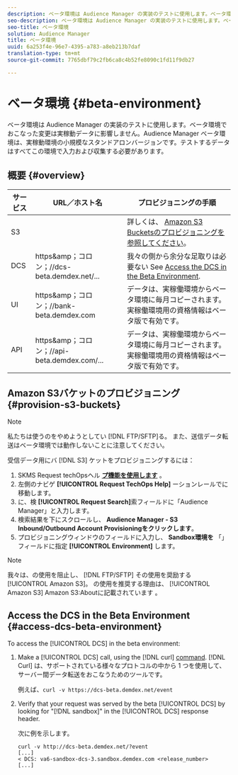 ```yaml
---
description: ベータ環境は Audience Manager の実装のテストに使用します。ベータ環境でおこなった変更は実稼動データに影響しません。Audience Manager ベータ環境は、実稼動環境の小規模なスタンドアロンバージョンです。テストするデータはすべてこの環境で入力および収集する必要があります。
seo-description: ベータ環境は Audience Manager の実装のテストに使用します。ベータ環境でおこなった変更は実稼動データに影響しません。Audience Manager ベータ環境は、実稼動環境の小規模なスタンドアロンバージョンです。テストするデータはすべてこの環境で入力および収集する必要があります。
seo-title: ベータ環境
solution: Audience Manager
title: ベータ環境
uuid: 6a253f4e-96e7-4395-a783-a8eb213b7daf
translation-type: tm+mt
source-git-commit: 7765dbf79c2fb6ca8c4b52fe8090c1fd11f9db27

---
```



# ベータ環境 {#beta-environment}

ベータ環境は Audience Manager の実装のテストに使用します。ベータ環境でおこなった変更は実稼動データに影響しません。Audience Manager ベータ環境は、実稼動環境の小規模なスタンドアロンバージョンです。テストするデータはすべてこの環境で入力および収集する必要があります。

## 概要 {#overview}

<!-- beta_environment_admin.xml -->

| サービス | URL／ホスト名 | プロビジョニングの手順 |
|--- |--- |--- |
| S3 |  | 詳しくは、 [Amazon S3 Bucketsのプロビジョニングを参照してください](admin-beta-environment.md#provision-s3-buckets)。 |
| DCS | https&amp;amp；コロン；//dcs-beta.demdex.net/... | 我々の側から余分な足取りは必要ない See [Access the DCS in the Beta Environment](admin-beta-environment.md#access-dcs-beta-environment). |
| UI | https&amp;amp；コロン；//bank-beta.demdex.com | データは、実稼働環境からベータ環境に毎月コピーされます。 実稼働環境用の資格情報はベータ版で有効です。 |
| API | https&amp;amp；コロン；//api-beta.demdex.com/... | データは、実稼働環境からベータ環境に毎月コピーされます。 実稼働環境用の資格情報はベータ版で有効です。 |

## Amazon S3バケットのプロビジョニング {#provision-s3-buckets}

>[!NOTE]
>
>私たちは使うのをやめようとしてい [!DNL FTP/SFTP]る。 また、送信データ転送はベータ環境では動作しないことに注意してください。

受信データ用にバ [!DNL S3] ケットをプロビジョニングするには：

1. SKMS Request techOpsヘル [**プ機能を使用します**](https://skms.adobe.com/) 。
1. 左側のナビゲ **[!UICONTROL Request TechOps Help]** ーションレールでに移動します。
1. に、検 **[!UICONTROL Request Search]**&#x200B;索フィールドに「Audience Manager」と入力します。
1. 検索結果を下にスクロールし、 **Audience Manager - S3 Inbound/Outbound Account Provisioningをクリックします**。
1. プロビジョニングウィンドウのフィールドに入力し、 **Sandbox環境を** 「」フィールドに指定 **[!UICONTROL Environment]** します。

>[!NOTE]
>
>我々は、の使用を阻止し、 [!DNL FTP/SFTP] その使用を奨励する [!UICONTROL Amazon S3]。 の使用を推奨する理由は、 [!UICONTROL Amazon S3] Amazon S3:Aboutに記載されています [](https://docs.adobe.com/content/help/en/audience-manager/user-guide/reference/amazon-s3.html)。

## Access the DCS in the Beta Environment {#access-dcs-beta-environment}

To access the [!UICONTROL DCS] in the beta environment:

1. Make a [!UICONTROL DCS] call, using the [!DNL curl] [command](https://curl.haxx.se/docs/manpage.html). [!DNL Curl] は、サポートされている様々なプロトコルの中から 1 つを使用して、サーバー間データ転送をおこなうためのツールです。

   例えば、`curl -v https://dcs-beta.demdex.net/event`

1. Verify that your request was served by the beta [!UICONTROL DCS] by looking for "[!DNL sandbox]" in the [!UICONTROL DCS] response header.

   次に例を示します。

   ```
   curl -v http://dcs-beta.demdex.net/?event
   [...]
   < DCS: va6-sandbox-dcs-3.sandbox.demdex.com <release_number>
   [...]
   ```

<!--
1. Determine the load balancer's endpoint IP addresses.

   Run the `dig` [command](https://en.wikipedia.org/wiki/Dig_(command)) to determine the IP address of the nearest load balancer. The `dig` command queries the Domain Name System and returns the name and IP addresses of the Audience Manager [!UICONTROL Data Collection Servers (DCS)].

   ```
   dig dcs-beta.demdex.net
   ...
   dcs-sandbox-1754093861.us-east-1.elb.amazonaws.com. 60 IN A 52.87.15.51
   dcs-sandbox-1754093861.us-east-1.elb.amazonaws.com. 60 IN A 50.16.150.8
   dcs-sandbox-1754093861.us-east-1.elb.amazonaws.com. 60 IN A 52.2.228.100
   ```

1. Using one of the addresses in the above table, add a static DNS entry in the [!DNL `/etc/hosts`] file.

   On Windows, modify [!DNL `c:\WINDOWS\system32\drivers\etc\hosts`].

   For example:

[!DNL `52.87.15.51 samplepartner.demdex.net`]

   >[!NOTE]
   >
   >The addresses change occasionally, so you must keep your [!DNL /etc/hosts] file up to date.

   Additionally, if you need to set up ID synchronization, you must add a similar entry for [!DNL dpm.demdex.net.]

[!DNL `52.87.15.51 dpm.demdex.net`] [!DNL]. 

1. Make a [!UICONTROL DCS] call, using the `curl` [command](https://curl.haxx.se/docs/manpage.html). Curl is a tool to transfer data from or to a server, using one of many supported protocols.

   For example:

[!DNL `https://<domain>/event?product=camera`] 

1. Verify that your request was served by the beta [!UICONTROL DCS] by looking for "sandbox" in the [!UICONTROL DCS] response header.

   For example:

   ```
   curl -v https://dcs-beta.demdex.net/?event
   [...]
   < DCS: va6-sandbox-dcs-3.sandbox.demdex.com <release_number>
   [...]
   ```
-->